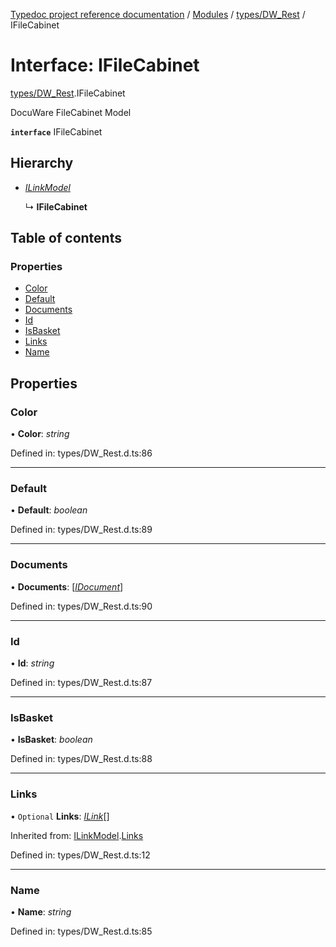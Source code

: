 [Typedoc project reference documentation](../README.md) / [Modules](../modules.md) / [types/DW_Rest](../modules/types_dw_rest.md) / IFileCabinet

# Interface: IFileCabinet

[types/DW_Rest](../modules/types_dw_rest.md).IFileCabinet

DocuWare FileCabinet Model

**`interface`** IFileCabinet

## Hierarchy

* [*ILinkModel*](types_dw_rest.ilinkmodel.md)

  ↳ **IFileCabinet**

## Table of contents

### Properties

- [Color](types_dw_rest.ifilecabinet.md#color)
- [Default](types_dw_rest.ifilecabinet.md#default)
- [Documents](types_dw_rest.ifilecabinet.md#documents)
- [Id](types_dw_rest.ifilecabinet.md#id)
- [IsBasket](types_dw_rest.ifilecabinet.md#isbasket)
- [Links](types_dw_rest.ifilecabinet.md#links)
- [Name](types_dw_rest.ifilecabinet.md#name)

## Properties

### Color

• **Color**: *string*

Defined in: types/DW_Rest.d.ts:86

___

### Default

• **Default**: *boolean*

Defined in: types/DW_Rest.d.ts:89

___

### Documents

• **Documents**: [[*IDocument*](types_dw_rest.idocument.md)]

Defined in: types/DW_Rest.d.ts:90

___

### Id

• **Id**: *string*

Defined in: types/DW_Rest.d.ts:87

___

### IsBasket

• **IsBasket**: *boolean*

Defined in: types/DW_Rest.d.ts:88

___

### Links

• `Optional` **Links**: [*ILink*](types_dw_rest.ilink.md)[]

Inherited from: [ILinkModel](types_dw_rest.ilinkmodel.md).[Links](types_dw_rest.ilinkmodel.md#links)

Defined in: types/DW_Rest.d.ts:12

___

### Name

• **Name**: *string*

Defined in: types/DW_Rest.d.ts:85
